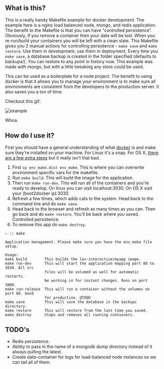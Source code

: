 ## What is this?

This is a really handy Makefile example for docker development. The example here is a nginx load balanced node, mongo, and redis 
application. The benefit to the Makefile is that you can have "controlled persistence". Obviously, if you remove a container 
then your data will be lost. When you re-run/build your containers you will be left with a clean slate. This Makefile gives you 
2 manual actions for controlling persistence - `make save` and `make restore`. Use them in development, use them in deployment. 
Every time you `make save`, a database backup is created in the folder specified (defaults to backups/). You can restore to any point 
in history now. This example was made with mongo, but with a little tweaking any store could be used.

This can be used as a boilerplate for a node project. The benefit to using docker is that it allows you to manage your environment
is to make sure all environments are consistent from the developers to the production server. It also saves you a ton of time.

Checkout this gif:

![example](http://i.imgur.com/yhVTi0S.gif)

Whoa.

## How do I use it?

First you should have a general understanding of what [docker](https://www.docker.com/) is and make sure they're installed on your 
machine. For Linux it's a snap. For OS X, [there are a few extra steps](http://viget.com/extend/how-to-use-docker-on-os-x-the-missing-guide) but it really isn't that bad.

1. First `cp env_make.dist env_make`. This is where you can overwrite environment specific vars for the makefile.
2. Run `make build`. This will build the image for the application.
3. Then run `make run-dev`. This will run all of the containers and you're ready to develop. On linux you can visit localhost:3030. On OS X
visit your (boot2docker ip):3030.
4. Refresh a few times, which adds cats to the system. Head back to the command line and do `make save`.
5. Head back to the browser and refresh as many times as you can. Then go back and do `make restore`. You'll be back where you saved. Controlled 
persistence.
5. To remove this app do `make destroy`.

```text
~ :: make

Application management. Please make sure you have the env_make file setup.

Usage:
make build        This builds the lev-interactive/myapp image.
make run-dev      This will start the application mapping port 80 to 3030. All src
                  files will be volumed as well for automatic restarts.
                  be working in for instant changes. Runs on port 3000.
make run-release  This will run a container without the volumes on port 80. Good
                  for production. @TODO
make save         This will save the database in the backups directory.
make restore      This will restore from the last time you saved.
make destroy      Stops and removes all running containers.
```

## TODO's

* Redis persistence.
* Ability to pass in the name of a mongodb dump directory instead of it always pulling the latest.
* Create data-container for logs for load-balanced node instances so we can tail all of them.

